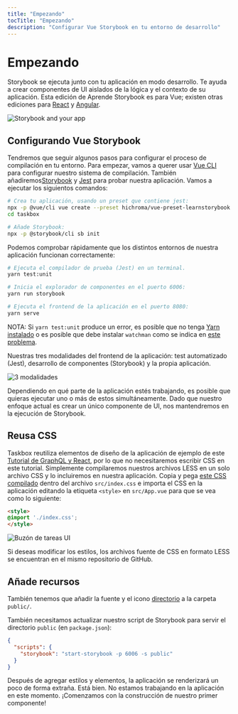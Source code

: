 ```yaml
---
title: "Empezando"
tocTitle: "Empezando"
description: "Configurar Vue Storybook en tu entorno de desarrollo"
---
```


# Empezando

Storybook se ejecuta junto con tu aplicación en modo desarrollo. Te ayuda a crear componentes de UI aislados de la lógica y el contexto de su aplicación. Esta edición de Aprende Storybook es para Vue; existen otras ediciones para [React](/react/es/get-started) y [Angular](/angular/es/get-started).

![Storybook and your app](/storybook-relationship.jpg)

## Configurando Vue Storybook

Tendremos que seguir algunos pasos para configurar el proceso de compilación en tu entorno. Para empezar, vamos a querer usar [Vue CLI](https://cli.vuejs.org) para configurar nuestro sistema de compilación. También añadiremos[Storybook](https://storybook.js.org/) y [Jest](https://facebook.github.io/jest/) para probar nuestra aplicación. Vamos a ejecutar los siguientos comandos:

```bash
# Crea tu aplicación, usando un preset que contiene jest:
npx -p @vue/cli vue create --preset hichroma/vue-preset-learnstorybook taskbox
cd taskbox

# Añade Storybook:
npx -p @storybook/cli sb init
```

Podemos comprobar rápidamente que los distintos entornos de nuestra aplicación funcionan correctamente:

```bash
# Ejecuta el compilador de prueba (Jest) en un terminal.
yarn test:unit

# Inicia el explorador de componentes en el puerto 6006:
yarn run storybook

# Ejecuta el frontend de la aplicación en el puerto 8080:
yarn serve
```
<div class="aside">
  NOTA: Si <code>yarn test:unit</code> produce un error, es posible que no tenga <a href="https://yarnpkg.com/lang/en/docs/install/">Yarn instalado</a> o es posible que debe instalar <code>watchman</code> como se indica en <a href="https://github.com/facebook/create-react-app/issues/871#issuecomment-252297884">este problema</a>.
</div>

Nuestras tres modalidades del frontend de la aplicación: test automatizado (Jest), desarrollo de componentes (Storybook) y la propia aplicación.

![3 modalidades](/app-three-modalities.png)

Dependiendo en qué parte de la aplicación estés trabajando, es posible que quieras ejecutar uno o más de estos simultáneamente. Dado que nuestro enfoque actual es crear un único componente de UI, nos mantendremos en la ejecución de Storybook.

## Reusa CSS
Taskbox reutiliza elementos de diseño de la aplicación de ejemplo de este [Tutorial de GraphQL y React](https://blog.hichroma.com/graphql-react-tutorial-part-1-6-d0691af25858), por lo que no necesitaremos escribir CSS en este tutorial. Simplemente compilaremos nuestros archivos LESS en un solo archivo CSS y lo incluiremos en nuestra aplicación. Copia y pega [este CSS compilado](https://github.com/hichroma/learnstorybook-code/blob/master/src/index.css) dentro del archivo `src/index.css` e importa el CSS en la aplicación editando la etiqueta `<style>` en `src/App.vue` para que se vea como lo siguiente:
```html
<style>
@import './index.css';
</style>
```

![Buzón de tareas UI](/ss-browserchrome-taskbox-learnstorybook.png)

<div class="aside">
Si deseas modificar los estilos, los archivos fuente de CSS en formato LESS se encuentran en el mismo repositorio de GitHub.</div>

## Añade recursos
También tenemos que añadir la fuente y el icono [directorio](https://github.com/hichroma/learnstorybook-code/tree/master/public) a la carpeta `public/`.

También necesitamos actualizar nuestro script de Storybook para servir el directorio `public` (en `package.json`):
```json
{
  "scripts": {
    "storybook": "start-storybook -p 6006 -s public"
  }
}
```

Después de agregar estilos y elementos, la aplicación se renderizará un poco de forma extraña. Está bien. No estamos trabajando en la aplicación en este momento. ¡Comenzamos con la construcción de nuestro primer componente!